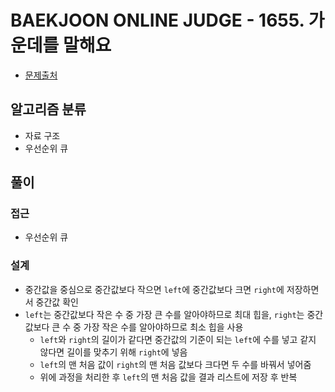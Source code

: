 # BAEKJOON ONLINE JUDGE - 1655. 가운데를 말해요

- [문제출처](https://www.acmicpc.net/problem/1655 '1655. 가운데를 말해요')

## 알고리즘 분류

- 자료 구조
- 우선순위 큐

## 풀이

### 접근

- 우선순위 큐

### 설계

- 중간값을 중심으로 중간값보다 작으면 `left`에 중간값보다 크면 `right`에 저장하면서 중간값 확인
- `left`는 중간값보다 작은 수 중 가장 큰 수를 알아야하므로 최대 힙을, `right`는 중간값보다 큰 수 중 가장 작은 수를 알아야하므로 최소 힙을 사용
  - `left`와 `right`의 길이가 같다면 중간값의 기준이 되는 `left`에 수를 넣고 같지 않다면 길이를 맞추기 위해 `right`에 넣음
  - `left`의 맨 처음 값이 `right`의 맨 처음 값보다 크다면 두 수를 바꿔서 넣어줌
  - 위에 과정을 처리한 후 `left`의 맨 처음 값을 결과 리스트에 저장 후 반복
